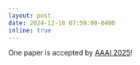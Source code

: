 ```yaml
---
layout: post
date: 2024-12-10 07:59:00-0400
inline: true
---
```


One paper is accepted by [AAAI 2025](https://aaai.org/Conferences/AAAI-25/)!
